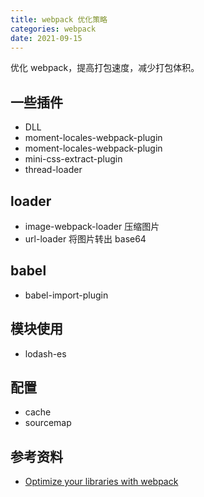 ```yaml
---
title: webpack 优化策略
categories: webpack
date: 2021-09-15
---
```


优化 webpack，提高打包速度，减少打包体积。

<!-- more -->

## 一些插件

- DLL
- moment-locales-webpack-plugin
- moment-locales-webpack-plugin
- mini-css-extract-plugin
- thread-loader

## loader

- image-webpack-loader
  压缩图片
- url-loader
  将图片转出 base64

## babel

- babel-import-plugin

## 模块使用

- lodash-es

## 配置

- cache
- sourcemap

## 参考资料

- [Optimize your libraries with webpack](https://github.com/GoogleChromeLabs/webpack-libs-optimizations)
